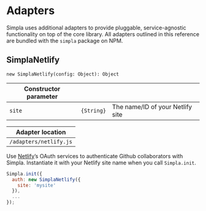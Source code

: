 # Adapters

Simpla uses additional adapters to provide pluggable, service-agnostic functionality on top of the core library. All adapters outlined in this reference are bundled with the `simpla` package on NPM.

## SimplaNetlify

```method
new SimplaNetlify(config: Object): Object
```

| Constructor parameter |  |  |
| --- | --- | --- |
| `site` | `{String}` | The name/ID of your Netlify site |

| Adapter location |
| --- |
| `/adapters/netlify.js` |

Use [Netlify](https://www.netlify.com)’s OAuth services to authenticate Github collaborators with Simpla. Instantiate it with your Netlify site name when you call `Simpla.init`.

```js
Simpla.init({
  auth: new SimplaNetlify({
    site: 'mysite'
  }),
  ...
});
```